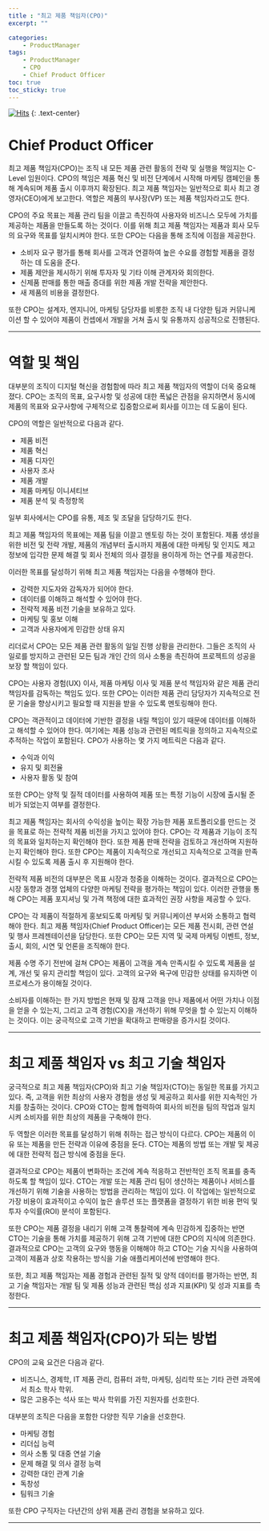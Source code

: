 ```yaml
---
title : "최고 제품 책임자(CPO)"
excerpt: ""

categories:
    - ProductManager
tags:
    - ProductManager
    - CPO
    - Chief Product Officer
toc: true
toc_sticky: true
---
```


[![Hits](https://hits.seeyoufarm.com/api/count/incr/badge.svg?url=https%3A%2F%2Fsanghyuk.dev%2Fproduct-manager%2F6%2F&count_bg=%23555555&title_bg=%230581A6&icon=&icon_color=%23E7E7E7&title=hits&edge_flat=false)](https://hits.seeyoufarm.com)
{: .text-center}

# Chief Product Officer

최고 제품 책임자(CPO)는 조직 내 모든 제품 관련 활동의 전략 및 실행을 책임지는 C-Level 임원이다. CPO의 책임은 제품 혁신 및 비전 단계에서 시작해 마케팅 캠페인을 통해 계속되며 제품 출시 이후까지 확장된다. 최고 제품 책임자는 일반적으로 회사 최고 경영자(CEO)에게 보고한다. 역할은 제품의 부사장(VP) 또는 제품 책임자라고도 한다.

CPO의 주요 목표는 제품 관리 팀을 이끌고 촉진하여 사용자와 비즈니스 모두에 가치를 제공하는 제품을 만들도록 하는 것이다. 이를 위해 최고 제품 책임자는 제품과 회사 모두의 요구와 목표를 일치시켜야 한다. 또한 CPO는 다음을 통해 조직에 이점을 제공한다.

- 소비자 요구 평가를 통해 회사를 고객과 연결하여 높은 수요를 경험할 제품을 결정하는 데 도움을 준다.
- 제품 제안을 제시하기 위해 투자자 및 기타 이해 관계자와 회의한다.
- 신제품 판매를 통한 매출 증대를 위한 제품 개발 전략을 제안한다.
- 새 제품의 비용을 결정한다.

또한 CPO는 설계자, 엔지니어, 마케팅 담당자를 비롯한 조직 내 다양한 팀과 커뮤니케이션 할 수 있어야 제품이 컨셉에서 개발을 거쳐 출시 및 유통까지 성공적으로 진행된다.

---

# 역할 및 책임

대부분의 조직이 디지털 혁신을 경험함에 따라 최고 제품 책임자의 역할이 더욱 중요해졌다. CPO는 조직의 목표, 요구사항 및 성공에 대한 폭넓은 관점을 유지하면서 동시에 제품의 목표와 요구사항에 구체적으로 집중함으로써 회사를 이끄는 데 도움이 된다.

CPO의 역할은 일반적으로 다음과 같다.

- 제품 비전
- 제품 혁신
- 제품 디자인
- 사용자 조사
- 제품 개발
- 제품 마케팅 이니셔티브
- 제품 분석 및 측정항목

일부 회사에서는 CPO를 유통, 제조 및 조달을 담당하기도 한다.

최고 제품 책임자의 목표에는 제품 팀을 이끌고 멘토링 하는 것이 포함된다. 제품 생성을 위한 비전 및 전략 개발, 제품의 개념부터 출시까지 제품에 대한 마케팅 및 인지도 제고 정보에 입각한 문제 해결 및 회사 전체의 의사 결정을 용이하게 하는 연구를 제공한다. 

이러한 목표를 달성하기 위해 최고 제품 책임자는 다음을 수행해야 한다.

- 강력한 지도자와 감독자가 되어야 한다.
- 데이터를 이해하고 해석할 수 있어야 한다.
- 전략적 제품 비전 기술을 보유하고 있다.
- 마케팅 및 홍보 이해
- 고객과 사용자에게 민감한 상태 유지

리더로서 CPO는 모든 제품 관련 활동의 일일 진행 상황을 관리한다. 그들은 조직의 사일로를 방지하고 관련된 모든 팀과 개인 간의 의사 소통을 촉진하여 프로젝트의 성공을 보장 할 책임이 있다.

CPO는 사용자 경험(UX) 이사, 제품 마케팅 이사 및 제품 분석 책임자와 같은 제품 관리 책임자를 감독하는 책임도 있다. 또한 CPO는 이러한 제품 관리 담당자가 지속적으로 전문 기술을 향상시키고 필요할 때 지원을 받을 수 있도록 멘토링해야 한다.

CPO는 객관적이고 데이터에 기반한 결정을 내릴 책임이 있기 때문에 데이터를 이해하고 해석할 수 있어야 한다. 여기에는 제품 성능과 관련된 메트릭을 정의하고 지속적으로 추적하는 작업이 포함된다. CPO가 사용하는 몇 가지 메트릭은 다음과 같다.

- 수익과 이익
- 유지 및 회전율
- 사용자 활동 및 참여

또한 CPO는 양적 및 질적 데이터를 사용하여 제품 또는 특정 기능이 시장에 출시될 준비가 되었는지 여부를 결정한다.

최고 제품 책임자는 회사의 수익성을 높이는 확장 가능한 제품 포트폴리오를 만드는 것을 목표로 하는 전략적 제품 비전을 가지고 있어야 한다. CPO는 각 제품과 기능이 조직의 목표와 일치하는지 확인해야 한다. 또한 제품 판매 전략을 검토하고 개선하며 지원하는지 확인해야 한다. 또한 CPO는 제품이 지속적으로 개선되고 지속적으로 고객을 만족시킬 수 있도록 제품 출시 후 지원해야 한다.

전략적 제품 비전의 대부분은 목표 시장과 청중을 이해하는 것이다. 결과적으로 CPO는 시장 동향과 경쟁 업체의 다양한 마케팅 전략을 평가하는 책임이 있다. 이러한 관행을 통해 CPO는 제품 포지셔닝 및 가격 책정에 대한 효과적인 권장 사항을 제공할 수 있다.

CPO는 각 제품이 적절하게 홍보되도록 마케팅 및 커뮤니케이션 부서와 소통하고 협력해야 한다. 최고 제품 책임자(Chief Product Officer)는 모든 제품 전시회, 관련 연설 및 행사 프레젠테이션을 담당한다. 또한 CPO는 모든 지역 및 국제 마케팅 이벤트, 정보, 출시, 회의, 시연 및 언론을 조직해야 한다.

제품 수명 주기 전반에 걸쳐 CPO는 제품이 고객을 계속 만족시킬 수 있도록 제품을 설계, 개선 및 유지 관리할 책임이 있다. 고객의 요구와 욕구에 민감한 상태를 유지하면 이 프로세스가 용이해질 것이다.

소비자를 이해하는 한 가지 방법은 현재 및 잠재 고객을 만나 제품에서 어떤 가치나 이점을 얻을 수 있는지, 그리고 고객 경험(CX)을 개선하기 위해 무엇을 할 수 있는지 이해하는 것이다. 이는 궁극적으로 고객 기반을 확대하고 판매량을 증가시킬 것이다.

---

# 최고 제품 책임자 vs 최고 기술 책임자

궁극적으로 최고 제품 책임자(CPO)와 최고 기술 책임자(CTO)는 동일한 목표를 가지고 있다. 즉, 고객을 위한 최상의 사용자 경험을 생성 및 제공하고 회사를 위한 지속적인 가치를 창출하는 것이다. CPO와 CTO는 함께 협력하여 회사의 비전을 팀의 작업과 일치시켜 소비자를 위한 최상의 제품을 구축해야 한다. 

두 역할은 이러한 목표를 달성하기 위해 취하는 접근 방식이 다르다. CPO는 제품의 이유 또는 제품을 만든 전략과 이유에 중점을 둔다. CTO는 제품의 방법 또는 개발 및 제공에 대한 전략적 접근 방식에 중점을 둔다.

결과적으로 CPO는 제품이 변화하는 조건에 계속 적응하고 전반적인 조직 목표를 충족하도록 할 책임이 있다. CTO는 개발 또는 제품 관리 팀이 생산하는 제품이나 서비스를 개선하기 위해 기술을 사용하는 방법을 관리하는 책임이 있다. 이 작업에는 일반적으로 가장 비용이 효과적이고 수익이 높은 솔루션 또는 플랫폼을 결정하기 위한 비용 편익 및 투자 수익률(ROI) 분석이 포함된다.

또한 CPO는 제품 결정을 내리기 위해 고객 통찰력에 계속 민감하게 집중하는 반면 CTO는 기술을 통해 가치를 제공하기 위해 고객 기반에 대한 CPO의 지식에 의존한다. 결과적으로 CPO는 고객의 요구와 행동을 이해해야 하고 CTO는 기술 지식을 사용하여 고객이 제품과 상호 작용하는 방식을 기술 애플리케이션에 반영해야 한다. 

또한, 최고 제품 책임자는 제품 경험과 관련된 질적 및 양적 데이터를 평가하는 반면, 최고 기술 책임자는 개발 팀 및 제품 성능과 관련된 핵심 성과 지표(KPI) 및 성과 지표를 측정한다.

---

# 최고 제품 책임자(CPO)가 되는 방법

CPO의 교육 요건은 다음과 같다.

- 비즈니스, 경제학, IT 제품 관리, 컴퓨터 과학, 마케팅, 심리학 또는 기타 관련 과목에서 최소 학사 학위.
- 많은 고용주는 석사 또는 박사 학위를 가진 지원자를 선호한다.
  
대부분의 조직은 다음을 포함한 다양한 직무 기술을 선호한다.

- 마케팅 경험
- 리더십 능력
- 의사 소통 및 대중 연설 기술
- 문제 해결 및 의사 결정 능력
- 강력한 대인 관계 기술
- 독창성
- 팀워크 기술

또한 CPO 구직자는 다년간의 상위 제품 관리 경험을 보유하고 있다.

---